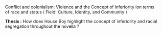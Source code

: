 

Conflict and colonialism: Violence and the Concept of inferiority ion terms of race and status ( Field: Culture, Identity, and Community )

**Thesis :** How  does House Boy highlight the concept of inferiority and racial segregation throughout the novella ?